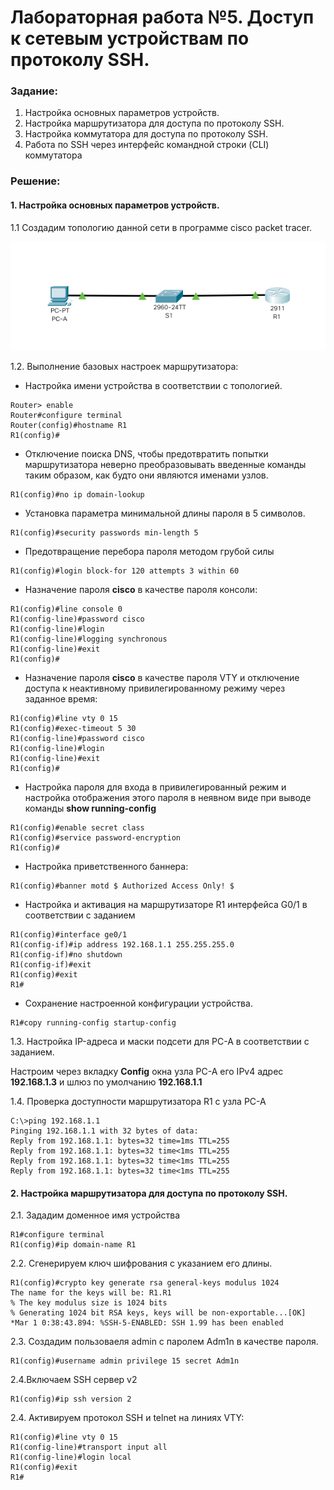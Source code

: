 # Лабораторная работа №5. Доступ к сетевым устройствам по протоколу SSH.

###  Задание:

1. Настройка основных параметров устройств.
2. Настройка маршрутизатора для доступа по протоколу SSH.
3. Настройка коммутатора для доступа по протоколу SSH.
4. Работа по SSH через интерфейс командной строки (CLI) коммутатора

###  Решение:

#### 1. Настройка основных параметров устройств.


1.1 Создадим топологию данной сети в программе cisco packet tracer. 

![](net_topology.png)


1.2. Выполнение базовых настроек маршрутизатора:


- Настройка имени устройства в соответствии с топологией.

```
Router> enable
Router#configure terminal
Router(config)#hostname R1
R1(config)#
```

- Отключение поиска DNS, чтобы предотвратить попытки маршрутизатора неверно преобразовывать введенные команды таким образом, как будто они являются именами узлов.

```
R1(config)#no ip domain-lookup
```

- Установка параметра минимальной длины пароля в 5 символов.

```
R1(config)#security passwords min-length 5
```

- Предотвращение перебора пароля методом грубой силы

```
R1(config)#login block-for 120 attempts 3 within 60
```

- Назначение пароля **cisco** в качестве пароля консоли:


```
R1(config)#line console 0
R1(config-line)#password cisco
R1(config-line)#login
R1(config-line)#logging synchronous
R1(config-line)#exit
R1(config)#
```

- Назначение пароля **cisco** в качестве пароля VTY и отключение доступа к неактивному привилегированному режиму через заданное время:

```
R1(config)#line vty 0 15
R1(config)#exec-timeout 5 30
R1(config-line)#password cisco
R1(config-line)#login
R1(config-line)#exit
R1(config)#
```

- Настройка пароля для входа в привилегированный режим и настройка отображения этого пароля в неявном виде при выводе команды **show running-config**

```
R1(config)#enable secret class
R1(config)#service password-encryption
R1(config)#
```

- Настройка приветственного баннера:

```
R1(config)#banner motd $ Authorized Access Only! $
```

- Настройка и активация на маршрутизаторе R1 интерфейса G0/1 в соответствии с заданием

```
R1(config)#interface ge0/1
R1(config-if)#ip address 192.168.1.1 255.255.255.0
R1(config-if)#no shutdown
R1(config-if)#exit
R1(config)#exit
R1#
```

- Сохранение настроенной конфигурации устройства.

```
R1#copy running-config startup-config
```

1.3. Настройка IP-адреса и маски подсети для PC-A в соответствии с заданием.

Настроим через вкладку **Config** окна узла PC-A его IPv4 адрес **192.168.1.3** и шлюз по умолчанию **192.168.1.1**

1.4. Проверка доступности маршрутизатора R1 с узла PC-A

```
C:\>ping 192.168.1.1
Pinging 192.168.1.1 with 32 bytes of data:
Reply from 192.168.1.1: bytes=32 time=1ms TTL=255
Reply from 192.168.1.1: bytes=32 time<1ms TTL=255
Reply from 192.168.1.1: bytes=32 time<1ms TTL=255
Reply from 192.168.1.1: bytes=32 time<1ms TTL=255
```

#### 2. Настройка маршрутизатора для доступа по протоколу SSH.

2.1. Зададим доменное имя устройства

```
R1#configure terminal
R1(config)#ip domain-name R1
```
2.2. Сгенерируем ключ шифрования с указанием его длины.

```
R1(config)#crypto key generate rsa general-keys modulus 1024
The name for the keys will be: R1.R1
% The key modulus size is 1024 bits
% Generating 1024 bit RSA keys, keys will be non-exportable...[OK]
*Mar 1 0:38:43.894: %SSH-5-ENABLED: SSH 1.99 has been enabled
```
2.3. Создадим пользоваеля admin с паролем Adm1n в качестве пароля.

```
R1(config)#username admin privilege 15 secret Adm1n
```

2.4.Включаем SSH сервер v2

```
R1(config)#ip ssh version 2
```
2.4. Активируем протокол SSH и telnet на линиях VTY:

```
R1(config)#line vty 0 15 
R1(config-line)#transport input all
R1(config-line)#login local
R1(config)#exit
R1#
```
